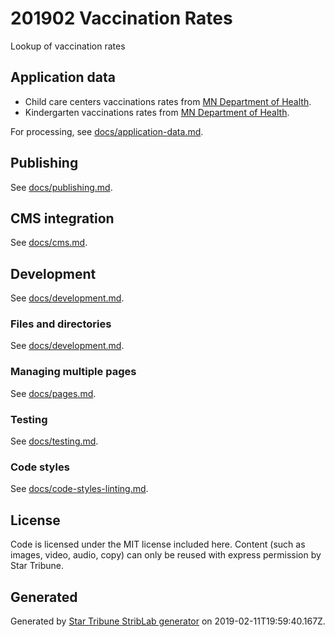 # 201902 Vaccination Rates

Lookup of vaccination rates

## Application data

- Child care centers vaccinations rates from [MN Department of Health](http://www.health.state.mn.us/divs/idepc/immunize/stats/childcare/index.html).
- Kindergarten vaccinations rates from [MN Department of Health](http://www.health.state.mn.us/divs/idepc/immunize/stats/school/index.html).

For processing, see [docs/application-data.md](./docs/application-data.md).

## Publishing

See [docs/publishing.md](./docs/publishing.md).

## CMS integration

See [docs/cms.md](./docs/cms.md).

## Development

See [docs/development.md](./docs/development.md).

### Files and directories

See [docs/development.md](./docs/files-directories.md).

### Managing multiple pages

See [docs/pages.md](./docs/pages.md).

### Testing

See [docs/testing.md](./docs/testing.md).

### Code styles

See [docs/code-styles-linting.md](./docs/code-styles-linting.md).

## License

Code is licensed under the MIT license included here. Content (such as images, video, audio, copy) can only be reused with express permission by Star Tribune.

## Generated

Generated by [Star Tribune StribLab generator](https://github.com/striblab/generator-striblab) on 2019-02-11T19:59:40.167Z.

